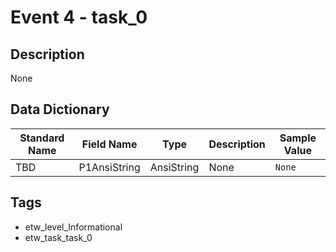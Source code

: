 # Event 4 - task_0

## Description
None

## Data Dictionary
|Standard Name|Field Name|Type|Description|Sample Value|
|---|---|---|---|---|
|TBD|P1AnsiString|AnsiString|None|`None`|

## Tags
* etw_level_Informational
* etw_task_task_0